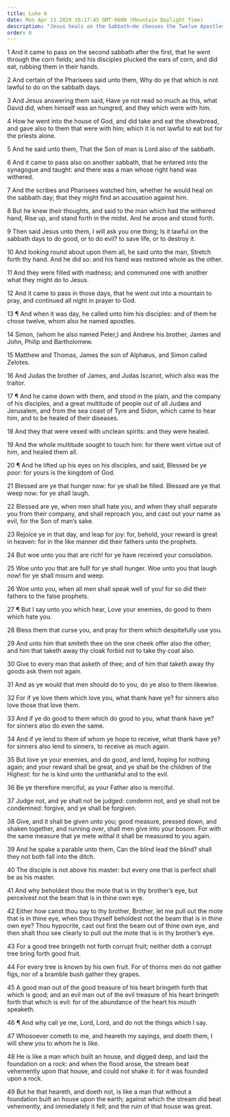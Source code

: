```yaml
---
title: Luke 6
date: Mon Apr 13 2020 16:17:45 GMT-0600 (Mountain Daylight Time)
description: "Jesus heals on the Sabbath—He chooses the Twelve Apostles—He pronounces blessings upon the obedient and woes upon the wicked."
order: 6
---
```


1 And it came to pass on the second sabbath after the first, that he went through the corn fields; and his disciples plucked the ears of corn, and did eat, rubbing them in their hands.

2 And certain of the Pharisees said unto them, Why do ye that which is not lawful to do on the sabbath days.

3 And Jesus answering them said, Have ye not read so much as this, what David did, when himself was an hungred, and they which were with him.

4 How he went into the house of God, and did take and eat the shewbread, and gave also to them that were with him; which it is not lawful to eat but for the priests alone.

5 And he said unto them, That the Son of man is Lord also of the sabbath.

6 And it came to pass also on another sabbath, that he entered into the synagogue and taught: and there was a man whose right hand was withered.

7 And the scribes and Pharisees watched him, whether he would heal on the sabbath day; that they might find an accusation against him.

8 But he knew their thoughts, and said to the man which had the withered hand, Rise up, and stand forth in the midst. And he arose and stood forth.

9 Then said Jesus unto them, I will ask you one thing; Is it lawful on the sabbath days to do good, or to do evil? to save life, or to destroy it.

10 And looking round about upon them all, he said unto the man, Stretch forth thy hand. And he did so: and his hand was restored whole as the other.

11 And they were filled with madness; and communed one with another what they might do to Jesus.

12 And it came to pass in those days, that he went out into a mountain to pray, and continued all night in prayer to God.

13 ¶ And when it was day, he called unto him his disciples: and of them he chose twelve, whom also he named apostles.

14 Simon, (whom he also named Peter,) and Andrew his brother, James and John, Philip and Bartholomew.

15 Matthew and Thomas, James the son of Alphæus, and Simon called Zelotes.

16 And Judas the brother of James, and Judas Iscariot, which also was the traitor.

17 ¶ And he came down with them, and stood in the plain, and the company of his disciples, and a great multitude of people out of all Judæa and Jerusalem, and from the sea coast of Tyre and Sidon, which came to hear him, and to be healed of their diseases.

18 And they that were vexed with unclean spirits: and they were healed.

19 And the whole multitude sought to touch him: for there went virtue out of him, and healed them all.

20 ¶ And he lifted up his eyes on his disciples, and said, Blessed be ye poor: for yours is the kingdom of God.

21 Blessed are ye that hunger now: for ye shall be filled. Blessed are ye that weep now: for ye shall laugh.

22 Blessed are ye, when men shall hate you, and when they shall separate you from their company, and shall reproach you, and cast out your name as evil, for the Son of man’s sake.

23 Rejoice ye in that day, and leap for joy: for, behold, your reward is great in heaven: for in the like manner did their fathers unto the prophets.

24 But woe unto you that are rich! for ye have received your consolation.

25 Woe unto you that are full! for ye shall hunger. Woe unto you that laugh now! for ye shall mourn and weep.

26 Woe unto you, when all men shall speak well of you! for so did their fathers to the false prophets.

27 ¶ But I say unto you which hear, Love your enemies, do good to them which hate you.

28 Bless them that curse you, and pray for them which despitefully use you.

29 And unto him that smiteth thee on the one cheek offer also the other; and him that taketh away thy cloak forbid not to take thy coat also.

30 Give to every man that asketh of thee; and of him that taketh away thy goods ask them not again.

31 And as ye would that men should do to you, do ye also to them likewise.

32 For if ye love them which love you, what thank have ye? for sinners also love those that love them.

33 And if ye do good to them which do good to you, what thank have ye? for sinners also do even the same.

34 And if ye lend to them of whom ye hope to receive, what thank have ye? for sinners also lend to sinners, to receive as much again.

35 But love ye your enemies, and do good, and lend, hoping for nothing again; and your reward shall be great, and ye shall be the children of the Highest: for he is kind unto the unthankful and to the evil.

36 Be ye therefore merciful, as your Father also is merciful.

37 Judge not, and ye shall not be judged: condemn not, and ye shall not be condemned: forgive, and ye shall be forgiven.

38 Give, and it shall be given unto you; good measure, pressed down, and shaken together, and running over, shall men give into your bosom. For with the same measure that ye mete withal it shall be measured to you again.

39 And he spake a parable unto them, Can the blind lead the blind? shall they not both fall into the ditch.

40 The disciple is not above his master: but every one that is perfect shall be as his master.

41 And why beholdest thou the mote that is in thy brother’s eye, but perceivest not the beam that is in thine own eye.

42 Either how canst thou say to thy brother, Brother, let me pull out the mote that is in thine eye, when thou thyself beholdest not the beam that is in thine own eye? Thou hypocrite, cast out first the beam out of thine own eye, and then shalt thou see clearly to pull out the mote that is in thy brother’s eye.

43 For a good tree bringeth not forth corrupt fruit; neither doth a corrupt tree bring forth good fruit.

44 For every tree is known by his own fruit. For of thorns men do not gather figs, nor of a bramble bush gather they grapes.

45 A good man out of the good treasure of his heart bringeth forth that which is good; and an evil man out of the evil treasure of his heart bringeth forth that which is evil: for of the abundance of the heart his mouth speaketh.

46 ¶ And why call ye me, Lord, Lord, and do not the things which I say.

47 Whosoever cometh to me, and heareth my sayings, and doeth them, I will shew you to whom he is like.

48 He is like a man which built an house, and digged deep, and laid the foundation on a rock: and when the flood arose, the stream beat vehemently upon that house, and could not shake it: for it was founded upon a rock.

49 But he that heareth, and doeth not, is like a man that without a foundation built an house upon the earth; against which the stream did beat vehemently, and immediately it fell; and the ruin of that house was great.
